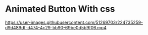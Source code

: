 # Animated Button With css

https://user-images.githubusercontent.com/51269703/224735259-d9d489df-d474-4c29-bb90-69be0d5b9f06.mp4

